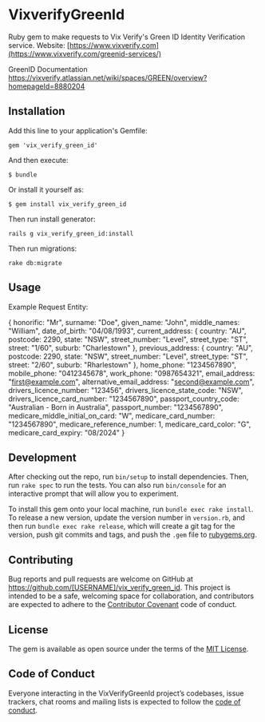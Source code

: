 # VixverifyGreenId

Ruby gem to make requests to Vix Verify's Green ID Identity Verification service. Website: [https://www.vixverify.com](https://www.vixverify.com/greenid-services/)

GreenID Documentation https://vixverify.atlassian.net/wiki/spaces/GREEN/overview?homepageId=8880204

## Installation

Add this line to your application's Gemfile:

    gem 'vix_verify_green_id'

And then execute:

    $ bundle

Or install it yourself as:

    $ gem install vix_verify_green_id

Then run install generator:

	rails g vix_verify_green_id:install

Then run migrations:

    rake db:migrate


## Usage

Example Request Entity:

{
  honorific: "Mr",
  surname: "Doe",
  given_name: "John",
  middle_names: "William",
  date_of_birth: "04/08/1993",
  current_address: {
    country: "AU",
    postcode: 2290,
    state: "NSW",
    street_number: "Level",
    street_type: "ST",
    street: "1/60",
    suburb: "Charlestown"
  },
  previous_address: {
    country: "AU",
    postcode: 2290,
    state: "NSW",
    street_number: "Level",
    street_type: "ST",
    street: "2/60",
    suburb: "Rharlestown"
  },
  home_phone: "1234567890",
  mobile_phone: "0412345678",
  work_phone: "0987654321",
  email_address: "first@example.com",
  alternative_email_address: "second@example.com",
  drivers_licence_number: "123456",
  drivers_licence_state_code: "NSW",
  drivers_licence_card_number: "1234567890",
  passport_country_code: "Australian - Born in Australia",
  passport_number: "1234567890",
  medicare_middle_initial_on_card: "W",
  medicare_card_number: "1234567890",
  medicare_reference_number: 1,
  medicare_card_color: "G",
  medicare_card_expiry: "08/2024"
}

## Development

After checking out the repo, run `bin/setup` to install dependencies. Then, run `rake spec` to run the tests. You can also run `bin/console` for an interactive prompt that will allow you to experiment.

To install this gem onto your local machine, run `bundle exec rake install`. To release a new version, update the version number in `version.rb`, and then run `bundle exec rake release`, which will create a git tag for the version, push git commits and tags, and push the `.gem` file to [rubygems.org](https://rubygems.org).

## Contributing

Bug reports and pull requests are welcome on GitHub at https://github.com/[USERNAME]/vix_verify_green_id. This project is intended to be a safe, welcoming space for collaboration, and contributors are expected to adhere to the [Contributor Covenant](http://contributor-covenant.org) code of conduct.

## License

The gem is available as open source under the terms of the [MIT License](https://opensource.org/licenses/MIT).

## Code of Conduct

Everyone interacting in the VixVerifyGreenId project’s codebases, issue trackers, chat rooms and mailing lists is expected to follow the [code of conduct](https://github.com/[USERNAME]/vix_verify_green_id/blob/master/CODE_OF_CONDUCT.md).
